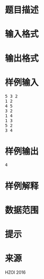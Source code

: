 

# 题目描述



# 输入格式



# 输出格式



# 样例输入


<pre>5 3 2
1 2
4 5
3 2
1 4
1 3
5 2
3 4</pre>

# 样例输出


<pre>4</pre>

# 样例解释



# 数据范围



# 提示



# 来源


<p>
HZOI 2016
</p>
